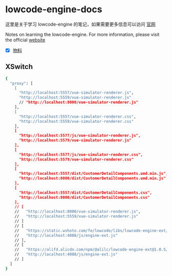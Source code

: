 # lowcode-engine-docs

这里是关于学习 lowcode-engine 的笔记，如果需要更多信息可以访问 [官网](https://lowcode-engine.cn/index)

Notes on learning the lowcode-engine. For more information, please visit the official [website](https://lowcode-engine.cn/index)

- [x] [物料](./%E5%9F%BA%E7%A1%80%E7%BB%84%E4%BB%B6%E8%BD%AC%E7%89%A9%E6%96%99%E4%BF%A1%E6%81%AF%E6%95%B4%E7%90%86%E8%AF%B4%E6%98%8E.md)

## XSwitch
```bash
{
  "proxy": [
    [
      "http://localhost:5557/vue-simulator-renderer.js",
      "http://localhost:5559/vue-simulator-renderer.js"
      // "http://localhost:8000/vue-simulator-renderer.js"
    ],
    [
      "http://localhost:5557/vue-simulator-renderer.css",
      "http://localhost:5559/vue-simulator-renderer.css"
    ],
    [
      "http://localhost:5577/js/vue-simulator-renderer.js",
      "http://localhost:5579/vue-simulator-renderer.js"
    ],
    [
      "http://localhost:5577/js/vue-simulator-renderer.css",
      "http://localhost:5579/vue-simulator-renderer.css"
    ],
    [
      "http://localhost:5557/dist/CustomerDetailComponents.umd.min.js",
      "http://localhost:8000/dist/CustomerDetailComponents.umd.min.js"
    ],
    [
      "http://localhost:5557/dist/CustomerDetailComponents.css",
      "http://localhost:8000/dist/CustomerDetailComponents.css"
    ],
    // [
    //   "http://localhost:8000/vue-simulator-renderer.js",
    //   "http://localhost:5559/vue-simulator-renderer.js"
    // ]
    // [
    //   "https://static.wshoto.com/fe/lowcode/libs/lowcode-engine-ext/1.0.4-beta.1/dist/js/engine-ext.js",
    //   "http://localhost:4008/js/engine-ext.js"
    // ],
    // [
    //   "https://alifd.alicdn.com/npm/@alilc/lowcode-engine-ext@1.0.5/dist/js/engine-ext.js",
    //   "http://localhost:4008/js/engine-ext.js"
    // ]
  ]
}
```
